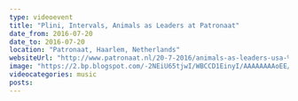 ```yaml
---
type: videoevent
title: "Plini, Intervals, Animals as Leaders at Patronaat"
date_from: 2016-07-20
date_to: 2016-07-20
location: "Patronaat, Haarlem, Netherlands"
websiteUrl: "http://www.patronaat.nl/20-7-2016/animals-as-leaders-usa-%2b-intervals-can-%2b-plini-aus-"
image: "https://2.bp.blogspot.com/-2NEiU65tjwI/WBCCD1EinyI/AAAAAAAAoEE/l0a4VJe6DBwZgTQlcBucVXJUYI618OHXQCPcB/s1600/dsc02753.picasaweb.jpg"
videocategories: music
posts: 
---
```


